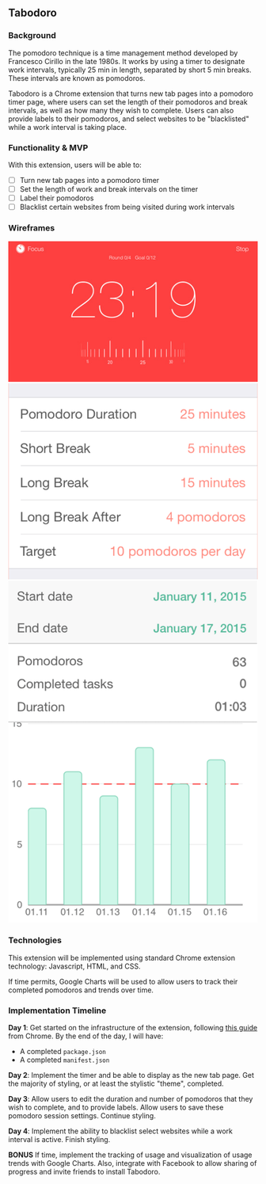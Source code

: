 ## Tabodoro

### Background

The pomodoro technique is a time management method developed by Francesco Cirillo in the late 1980s. It works by using a timer to designate work intervals, typically 25 min in length, separated by short 5 min breaks.  These intervals are known as pomodoros.  

Tabodoro is a Chrome extension that turns new tab pages into a pomodoro timer page, where users can set the length of their pomodoros and break intervals, as well as how many they wish to complete.  Users can also provide labels to their pomodoros, and select websites to be "blacklisted" while a work interval is taking place.  

### Functionality & MVP

With this extension, users will be able to:

- [ ] Turn new tab pages into a pomodoro timer
- [ ] Set the length of work and break intervals on the timer
- [ ] Label their pomodoros
- [ ] Blacklist certain websites from being visited during work intervals

### Wireframes

![wireframes](wireframes/timer.jpeg)
![wireframes](wireframes/settings.png)
![wireframes](wireframes/analytics.png)

### Technologies

This extension will be implemented using standard Chrome extension technology: Javascript, HTML, and CSS.

If time permits, Google Charts will be used to allow users to track their completed pomodoros and trends over time.



### Implementation Timeline

**Day 1**: Get started on the infrastructure of the extension, following <a href="https://developer.chrome.com/extensions/getstarted">this guide</a> from Chrome.  By the end of the day, I will have:

- A completed `package.json`
- A completed `manifest.json`

**Day 2**: Implement the timer and be able to display as the new tab page. Get the majority of styling, or at least the stylistic "theme", completed.

**Day 3**: Allow users to edit the duration and number of pomodoros that they wish to complete, and to provide labels. Allow users to save these pomodoro session settings. Continue styling.

**Day 4**: Implement the ability to blacklist select websites while a work interval is active. Finish styling.

**BONUS** If time, implement the tracking of usage and visualization of usage trends with Google Charts. Also, integrate with Facebook to allow sharing of progress and invite friends to install Tabodoro.

